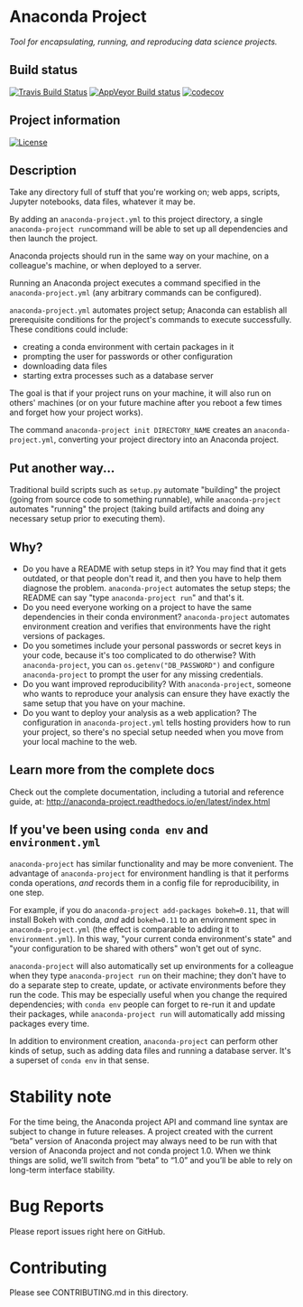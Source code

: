 # Anaconda Project

*Tool for encapsulating, running, and reproducing data science projects.*

## Build status

[![Travis Build Status](https://travis-ci.org/Anaconda-Platform/anaconda-project.svg?branch=master)](https://travis-ci.org/Anaconda-Platform/anaconda-project)
[![AppVeyor Build status](https://ci.appveyor.com/api/projects/status/ndns3i0o0xkfd1ph?svg=true)](https://ci.appveyor.com/project/mcg1969/anaconda-project-88c2h)
[![codecov](https://codecov.io/gh/Anaconda-Platform/anaconda-project/branch/master/graph/badge.svg)](https://codecov.io/gh/Anaconda-Platform/anaconda-project)

## Project information

[![License](https://img.shields.io/badge/License-BSD%203--Clause-blue.svg)](https://opensource.org/licenses/BSD-3-Clause)


## Description

Take any directory full of stuff that you're working on; web apps,
scripts, Jupyter notebooks, data files, whatever it may be.

By adding an `anaconda-project.yml` to this project directory,
a single `anaconda-project run`command will be able to set
up all dependencies and then launch the project.

Anaconda projects should run in the same way on your machine, on a
colleague's machine, or when deployed to a server.

Running an Anaconda project executes a command specified in the
`anaconda-project.yml` (any arbitrary commands can be configured).

`anaconda-project.yml` automates project setup; Anaconda can
establish all prerequisite conditions for the project's commands
to execute successfully. These conditions could include:

 * creating a conda environment with certain packages in it
 * prompting the user for passwords or other configuration
 * downloading data files
 * starting extra processes such as a database server

The goal is that if your project runs on your machine, it will
also run on others' machines (or on your future machine after you
reboot a few times and forget how your project works).

The command `anaconda-project init DIRECTORY_NAME` creates an
`anaconda-project.yml`, converting your project directory into an
Anaconda project.

## Put another way...

Traditional build scripts such as `setup.py` automate "building"
the project (going from source code to something runnable), while
`anaconda-project` automates "running" the project (taking build
artifacts and doing any necessary setup prior to executing them).

## Why?

 * Do you have a README with setup steps in it? You may find that
   it gets outdated, or that people don't read it, and then you
   have to help them diagnose the problem. `anaconda-project`
   automates the setup steps; the README can say "type
   `anaconda-project run`" and that's it.
 * Do you need everyone working on a project to have the same
   dependencies in their conda environment? `anaconda-project`
   automates environment creation and verifies that environments
   have the right versions of packages.
 * Do you sometimes include your personal passwords or secret keys
   in your code, because it's too complicated to do otherwise?
   With `anaconda-project`, you can `os.getenv("DB_PASSWORD")` and
   configure `anaconda-project` to prompt the user for any missing
   credentials.
 * Do you want improved reproducibility? With `anaconda-project`,
   someone who wants to reproduce your analysis can ensure they
   have exactly the same setup that you have on your machine.
 * Do you want to deploy your analysis as a web application? The
   configuration in `anaconda-project.yml` tells hosting providers how to
   run your project, so there's no special setup needed when
   you move from your local machine to the web.

## Learn more from the complete docs

Check out the complete documentation, including a tutorial
and reference guide, at:
http://anaconda-project.readthedocs.io/en/latest/index.html

## If you've been using `conda env` and `environment.yml`

`anaconda-project` has similar functionality and may be more
convenient. The advantage of `anaconda-project` for environment
handling is that it performs conda operations, _and_ records them
in a config file for reproducibility, in one step.

For example, if you do `anaconda-project add-packages bokeh=0.11`,
that will install Bokeh with conda, _and_ add `bokeh=0.11` to an
environment spec in `anaconda-project.yml` (the effect is comparable to
adding it to `environment.yml`). In this way, "your current conda
environment's state" and "your configuration to be shared with
others" won't get out of sync.

`anaconda-project` will also automatically set up environments for a
colleague when they type `anaconda-project run` on their machine; they
don't have to do a separate step to create, update, or activate
environments before they run the code. This may be especially
useful when you change the required dependencies; with `conda env`
people can forget to re-run it and update their packages, while
`anaconda-project run` will automatically add missing packages every
time.

In addition to environment creation, `anaconda-project` can perform
other kinds of setup, such as adding data files and running a
database server. It's a superset of `conda env` in that sense.

# Stability note

For the time being, the Anaconda project API and command line syntax
are subject to change in future releases. A project created with
the current “beta” version of Anaconda project may always need to be
run with that version of Anaconda project and not conda
project 1.0. When we think things are solid, we’ll switch from
“beta” to “1.0” and you’ll be able to rely on long-term interface
stability.

# Bug Reports

Please report issues right here on GitHub.

# Contributing

Please see CONTRIBUTING.md in this directory.